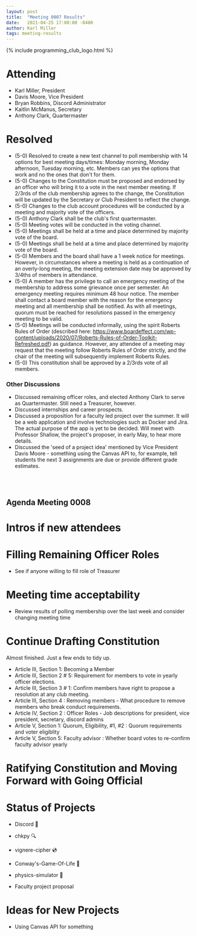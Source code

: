 ```yaml
---
layout: post
title:  "Meeting 0007 Results"
date:   2021-04-25 17:00:00 -0400
author: Karl Miller
tags: meeting-results
---
```

{% include programming_club_logo.html %}

# Attending

- Karl Miller, President
- Davis Moore, Vice President
- Bryan Robbins, Discord Administrator
- Kaitlin McManus, Secretary 
- Anthony Clark, Quartermaster

# Resolved 

- (5-0) Resolved to create a new text channel to poll membership with 14 options for best meeting days/times: Monday morning, Monday afternoon, Tuesday morning, etc. Members can yes the options that work and no the ones that don't for them.
- (5-0) Changes to the Constitution must be proposed and endorsed by an officer who will bring it to a vote in the next member meeting. If 2/3rds of the club membership agrees to the change, the Constitution will be updated by the Secretary or Club President to reflect the change.
- (5-0) Changes to the club account procedures will be conducted by a meeting and majority vote of the officers.
- (5-0) Anthony Clark shall be the club's first quartermaster.
- (5-0) Meeting votes will be conducted in the voting channel.
- (5-0) Meetings shall be held at a time and place determined by majority vote of the board.
- (5-0) Meetings shall be held at a time and place determined by majority vote of the board.
- (5-0) Members and the board shall have a 1 week notice for meetings. However, in circumstances where a meeting is held as a continuation of an overly-long meeting, the meeting extension date may be approved by 3/4ths of members in attendance.
- (5-0) A member has the privilege to call an emergency meeting of the membership to address some grievance once per semester. An emergency meeting requires minimum 48 hour notice. The member shall contact a board member with the reason for the emergency meeting and all membership shall be notified. As with all meetings, quorum must be reached for resolutions passed in the emergency meeting to be valid.
- (5-0) Meetings will be conducted informally, using the spirit Roberts Rules of Order (described here: https://www.boardeffect.com/wp-content/uploads/2020/07/Roberts-Rules-of-Order-Toolkit-Refreshed.pdf) as guidance. However, any attendee of a meeting may request that the meeting follow Roberts Rules of Order strictly, and the chair of the meeting will subsequently implement Roberts Rules.
- (5-0) This constitution shall be approved by a 2/3rds vote of all members.

### Other Discussions 

- Discussed remaining officer roles, and elected Anthony Clark to serve as Quartermaster. Still need a Treasurer, however.
- Discussed internships and career prospects.
- Discussed a proposition for a faculty led project over the summer. It will be a web application and involve technologies such as Docker and Jira. The actual purpose of the app is yet to be decided. Will meet with Professor Shallow, the project's proposer, in early May, to hear more details.
- Discussed the 'seed of a project idea' mentioned by Vice President Davis Moore - something using the Canvas API to, for example, tell students the next 3 assignments are due or provide different grade estimates.

<br>
<br>

## Agenda Meeting 0008

# Intros if new attendees

# Filling Remaining Officer Roles

- See if anyone willing to fill role of Treasurer

# Meeting time acceptability

- Review results of polling membership over the last week and consider changing meeting time

# Continue Drafting Constitution

Almost finished. Just a few ends to tidy up.

- Article III, Section 1: Becoming a Member
- Article III, Section 2 # 5: Requirement for members to vote in yearly officer elections.
- Article III, Section 3 # 1: Confirm members have right to propose a resolution at any club meeting.
- Article III, Section 4 : Removing members - What procedure to remove members who break conduct requirements.
- Article IV, Section 2 : Officer Roles - Job descriptions for president, vice president, secretary, discord admins
- Article V, Section 1: Quorum, Eligibility, #1, #2 : Quorum requirements and voter eligiblity
- Article V, Section 5: Faculty advisor : Whether board votes to re-confirm faculty advisor yearly

# Ratifying Constitution and Moving Forward with Going Official

# Status of Projects

 - Discord 🤖
 - chkpy 🔍 
 - vignere-cipher 💿
 - Conway's-Game-Of-Life 🦠
 - physics-simulator 🎱

 - Faculty project proposal

# Ideas for New Projects

  - Using Canvas API for something
